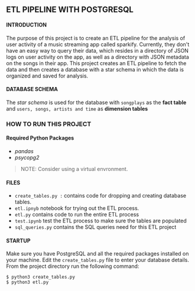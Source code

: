 ## ETL PIPELINE WITH POSTGRESQL
#### INTRODUCTION
The purpose of this project is to create an ETL pipeline for the analysis of user activity of a music streaming app called sparkify.
Currently, they don't have an easy way to query their data, which resides in a directory of JSON logs on user activity on the app, as well as a directory with JSON metadata on the songs in their app.
This project creates an ETL pipeline to fetch the data and then creates a database with a star schema in which the data is organized and saved for analysis.

#### DATABASE SCHEMA
The *star schema* is used for the database with `songplays` as the **fact table** and `users, songs, artists and time` as **dimension tables**

### HOW TO RUN THIS PROJECT

#### Required Python Packages

 - *pandas*
 - *psycopg2*

> NOTE: Consider using a virtual envronment.

#### FILES

 - `create_tables.py :` contains code for dropping and creating database tables.
 - `etl.ipnyb` notebook for trying out the ETL process.
 - `etl.py` contains code to run the entire ETL process
 - `test.ipynb` test the ETL process to make sure the tables are populated
 - `sql_queries.py`  contains the SQL queries need for this ETL project

#### STARTUP
Make sure you have PostgreSQL and all the required packages installed on your machine. Edit the `create_tables.py` file to enter your database details.
From the project directory run the following command:

    $ python3 create_tables.py
    $ python3 etl.py
